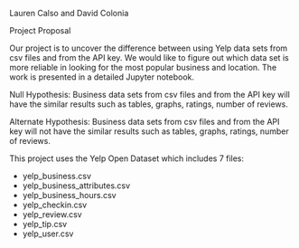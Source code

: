Lauren Calso and David Colonia

Project Proposal 

Our project is to uncover the difference between using Yelp data sets from csv files and from the API key. We would like to figure out which data set is more reliable in looking for the most popular business and location. The work is presented in a detailed Jupyter notebook. 

Null Hypothesis: Business data sets from csv files and from the API key will have the similar results such as tables, graphs, ratings, number of reviews.

Alternate Hypothesis: Business data sets from csv files and from the API key will not have the similar results such as tables, graphs, ratings, number of reviews.

This project uses the Yelp Open Dataset which includes 7 files:
- yelp_business.csv
- yelp_business_attributes.csv
- yelp_business_hours.csv
- yelp_checkin.csv
- yelp_review.csv
- yelp_tip.csv
- yelp_user.csv
